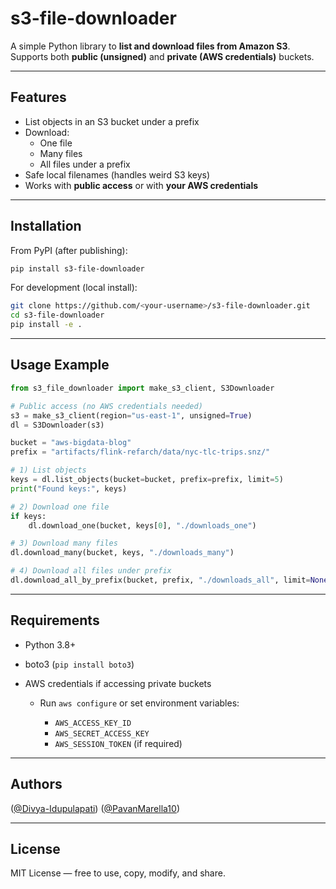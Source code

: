 # s3-file-downloader

A simple Python library to **list and download files from Amazon S3**.  
Supports both **public (unsigned)** and **private (AWS credentials)** buckets.

---

##  Features
- List objects in an S3 bucket under a prefix
- Download:
  - One file
  - Many files
  - All files under a prefix
- Safe local filenames (handles weird S3 keys)
- Works with **public access** or with **your AWS credentials**

---

## Installation

From PyPI (after publishing):

```bash
pip install s3-file-downloader
````

For development (local install):

```bash
git clone https://github.com/<your-username>/s3-file-downloader.git
cd s3-file-downloader
pip install -e .
```

---

##  Usage Example

```python
from s3_file_downloader import make_s3_client, S3Downloader

# Public access (no AWS credentials needed)
s3 = make_s3_client(region="us-east-1", unsigned=True)
dl = S3Downloader(s3)

bucket = "aws-bigdata-blog"
prefix = "artifacts/flink-refarch/data/nyc-tlc-trips.snz/"

# 1) List objects
keys = dl.list_objects(bucket=bucket, prefix=prefix, limit=5)
print("Found keys:", keys)

# 2) Download one file
if keys:
    dl.download_one(bucket, keys[0], "./downloads_one")

# 3) Download many files
dl.download_many(bucket, keys, "./downloads_many")

# 4) Download all files under prefix
dl.download_all_by_prefix(bucket, prefix, "./downloads_all", limit=None)
```

---

##  Requirements

* Python 3.8+
* boto3 (`pip install boto3`)
* AWS credentials if accessing private buckets

  * Run `aws configure` or set environment variables:

    * `AWS_ACCESS_KEY_ID`
    * `AWS_SECRET_ACCESS_KEY`
    * `AWS_SESSION_TOKEN` (if required)

---

##  Authors
([@Divya-Idupulapati](https://github.com/Divya-Idupulapati))
([@PavanMarella10](https://github.com/PavanMarella10))

---

##  License

MIT License — free to use, copy, modify, and share.

```

